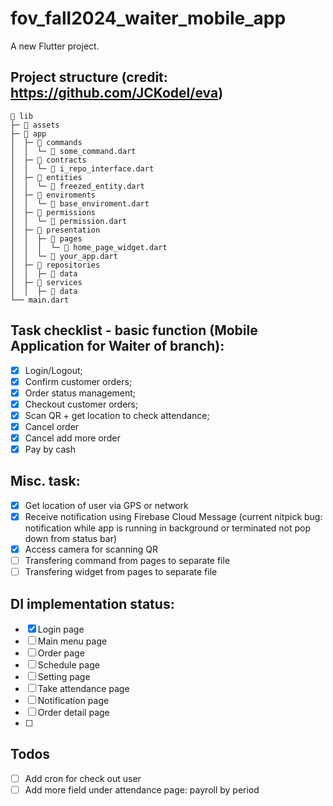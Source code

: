 # fov_fall2024_waiter_mobile_app

A new Flutter project.

## Project structure (credit: https://github.com/JCKodel/eva)
```
📁 lib
├─ 📁 assets
├─ 📁 app
│  ├─ 📁 commands
│  │  └─ 📄 some_command.dart
│  ├─ 📁 contracts
│  │  └─ 📄 i_repo_interface.dart
│  ├─ 📁 entities
│  │  └─ 📄 freezed_entity.dart
│  ├─ 📁 enviroments
│  │  └─ 📄 base_enviroment.dart
│  ├─ 📁 permissions
│  │  └─ 📄 permission.dart
│  ├─ 📁 presentation
│  │  ├─ 📁 pages
│  │  │  └─ 📄 home_page_widget.dart
│  │  └─ 📄 your_app.dart
│  ├─ 📁 repositories
│  │  ├─ 📁 data
│  ├─ 📁 services
│  │  ├─ 📁 data
└── main.dart
```
## Task checklist - basic function (Mobile Application for Waiter of branch):
 - [X]	Login/Logout;
 - [X]	Confirm customer orders;
 - [X]	Order status management;
 - [X]	Checkout customer orders;
 - [X]	Scan QR + get location to check attendance;
 - [X]	Cancel order
 - [X]	Cancel add more order
 - [X]	Pay by cash

## Misc. task:
 - [X]	Get location of user via GPS or network
 - [X]	Receive notification using Firebase Cloud Message (current nitpick bug: notification while app is running in background or terminated not pop down from status bar)
 - [X]	Access camera for scanning QR
 - [ ]  Transfering command from pages to separate file
 - [ ]  Transfering widget from pages to separate file

## DI implementation status:
 - [X]	Login page
 - [ ]	Main menu page
 - [ ]	Order page
 - [ ]	Schedule page
 - [ ]	Setting page
 - [ ]	Take attendance page
 - [ ]	Notification page
 - [ ]	Order detail page
 - [ ]	

## Todos
 - [ ]  Add cron for check out user
 - [ ]  Add more field under attendance page: payroll by period